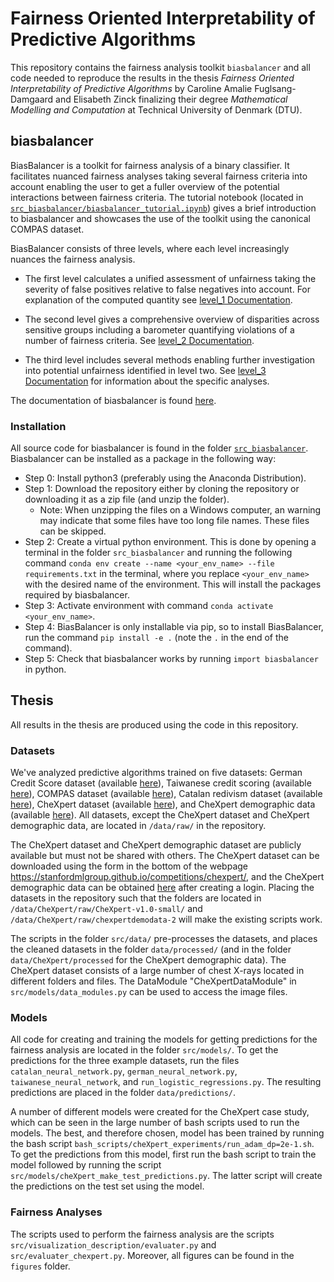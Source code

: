 # Fairness Oriented Interpretability of Predictive Algorithms
This repository contains the fairness analysis toolkit `biasbalancer` and all code needed to reproduce the results in the thesis *Fairness Oriented Interpretability of Predictive Algorithms* by Caroline Amalie Fuglsang-Damgaard and Elisabeth Zinck finalizing their degree *Mathematical Modelling and Computation* at Technical University of Denmark (DTU). 

## biasbalancer 
BiasBalancer is a toolkit for fairness analysis of a binary classifier. It facilitates nuanced fairness analyses taking several fairness criteria into account enabling the user to get a fuller overview of the potential interactions between fairness criteria. The tutorial notebook (located in [`src_biasbalancer/biasbalancer_tutorial.ipynb`](https://github.com/elisabethzinck/Fairness-oriented-interpretability-of-predictive-algorithms/blob/main/src_biasbalancer/biasbalancer_tutorial.ipynb)) gives a brief introduction to biasbalancer and showcases the use of the toolkit using the canonical COMPAS dataset. 

BiasBalancer consists of three levels, where each level increasingly nuances the fairness analysis. 

 - The first level calculates a unified assessment of unfairness taking the severity of false positives relative to false negatives into account. For explanation of the computed quantity see [level_1 Documentation](https://elisabethzinck.github.io/Fairness-oriented-interpretability-of-predictive-algorithms/html/biasbalancer.html#biasbalancer.balancer.BiasBalancer.level_1).

 - The second level gives a comprehensive overview of disparities across sensitive groups including a barometer quantifying violations of a number of fairness criteria. See [level_2 Documentation](https://elisabethzinck.github.io/Fairness-oriented-interpretability-of-predictive-algorithms/html/biasbalancer.html#biasbalancer.balancer.BiasBalancer.level_2).

 - The third level includes several methods enabling further investigation into potential unfairness identified in level two. See [level_3 Documentation](https://elisabethzinck.github.io/Fairness-oriented-interpretability-of-predictive-algorithms/html/biasbalancer.html#biasbalancer.balancer.BiasBalancer.level_2) for information about the specific analyses.


The documentation of biasbalancer is found [here](https://elisabethzinck.github.io/Fairness-oriented-interpretability-of-predictive-algorithms/html/biasbalancer.html). 

### Installation
All source code for biasbalancer is found in the folder [`src_biasbalancer`](https://github.com/elisabethzinck/Fairness-oriented-interpretability-of-predictive-algorithms/blob/main/src_biasbalancer). Biasbalancer can be installed as a package in the following way: 

- Step 0: Install python3 (preferably using the Anaconda Distribution). 
- Step 1: Download the repository either by cloning the repository or downloading it as a zip file (and unzip the folder). 
    - Note: When unzipping the files on a Windows computer, an warning may indicate that some files have too long file names. These files can be skipped. 
- Step 2: Create a virtual python environment. This is done by opening a terminal in the folder `src_biasbalancer` and running the following command `conda env create --name <your_env_name> --file requirements.txt` in the terminal, where you replace `<your_env_name>` with the desired name of the environment. This will install the packages required by biasbalancer. 
- Step 3: Activate environment with command `conda activate <your_env_name>`. 
- Step 4: BiasBalancer is only installable via pip, so to install BiasBalancer, run the command `pip install -e .` (note the `.` in the end of the command).
- Step 5: Check that biasbalancer works by running `import biasbalancer` in python. 


## Thesis
All results in the thesis are produced using the code in this repository. 

### Datasets
We've analyzed predictive algorithms trained on five datasets: German Credit Score dataset (available [here](https://archive.ics.uci.edu/ml/datasets/Statlog+%28German+Credit+Data%29)), Taiwanese credit scoring (available [here](https://archive.ics.uci.edu/ml/datasets/default+of+credit+card+clients)), COMPAS dataset (available [here](https://github.com/propublica/compas-analysis)), Catalan redivism dataset (available [here](http://cejfe.gencat.cat/en/recerca/opendata/jjuvenil/reincidencia-justicia-menors/)), CheXpert dataset (available [here](https://stanfordmlgroup.github.io/competitions/chexpert/)), and CheXpert demographic data (available [here](https://stanfordaimi.azurewebsites.net/datasets/192ada7c-4d43-466e-b8bb-b81992bb80cf)). All datasets, except the CheXpert dataset and CheXpert demographic data, are located in `/data/raw/` in the repository. 

The CheXpert dataset and CheXpert demographic dataset are publicly available but must not be shared with others. The CheXpert dataset can be downloaded using the form in the bottom of the webpage https://stanfordmlgroup.github.io/competitions/chexpert/, and the CheXpert demographic data can be obtained [here](https://stanfordaimi.azurewebsites.net/datasets/192ada7c-4d43-466e-b8bb-b81992bb80cf) after creating a login. 
Placing the datasets in the repository such that the folders are located in `/data/CheXpert/raw/CheXpert-v1.0-small/` and `/data/CheXpert/raw/chexpertdemodata-2` will make the existing scripts work. 

The scripts in the folder `src/data/` pre-processes the datasets, and places the cleaned datasets in the folder `data/processed/` (and in the folder `data/CheXpert/processed` for the CheXpert demographic data). The CheXpert dataset consists of a large number of chest X-rays located in different folders and files. The DataModule "CheXpertDataModule" in `src/models/data_modules.py` can be used to access the image files. 

### Models
All code for creating and training the models for getting predictions for the fairness analysis are located in the folder `src/models/`. To get the predictions for the three example datasets, run the files `catalan_neural_network.py`, `german_neural_network.py`, `taiwanese_neural_network`, and `run_logistic_regressions.py`. The resulting predictions are placed in the folder `data/predictions/`. 

A number of different models were created for the CheXpert case study, which can be seen in the large number of bash scripts used to run the models. The best, and therefore chosen, model has been trained by running the bash script `bash_scripts/cheXpert_experiments/run_adam_dp=2e-1.sh`. To get the predictions from this model, first run the bash script to train the model followed by running the script `src/models/cheXpert_make_test_predictions.py`. The latter script will create the predictions on the test set using the model. 

### Fairness Analyses
The scripts used to perform the fairness analysis are the scripts `src/visualization_description/evaluater.py` and `src/evaluater_chexpert.py`. Moreover, all figures can be found in the `figures` folder. 


